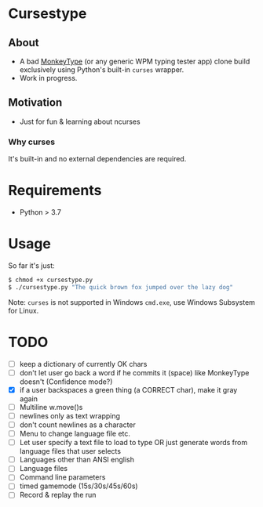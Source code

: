 # Cursestype

## About
* A bad [MonkeyType](https://monkeytype.com) (or any generic WPM typing tester app) clone build exclusively using Python's built-in `curses` wrapper.
* Work in progress.

## Motivation
* Just for fun & learning about ncurses
### Why curses
It's built-in and no external dependencies are required.

# Requirements
* Python > 3.7

# Usage
So far it's just:
```bash
$ chmod +x cursestype.py
$ ./cursestype.py "The quick brown fox jumped over the lazy dog"
```
Note: `curses` is not supported in Windows `cmd.exe`, use Windows Subsystem for Linux.


# TODO
- [ ] keep a dictionary of currently OK chars
- [ ] don't let user go back a word if he commits it (space) like MonkeyType doesn't (Confidence mode?)
- [x] if a user backspaces a green thing (a CORRECT char), make it gray again
- [ ] Multiline w.move()s
- [ ] newlines only as text wrapping
- [ ] don't count newlines as a character
- [ ] Menu to change language file etc.
- [ ] Let user specify a text file to load to type OR just generate words from language files that user selects
- [ ] Languages other than ANSI english
- [ ] Language files
- [ ] Command line parameters
- [ ] timed gamemode (15s/30s/45s/60s)
- [ ] Record & replay the run
